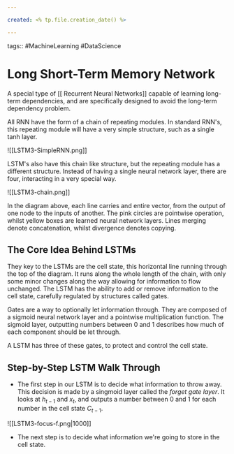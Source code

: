 ```yaml
---

created: <% tp.file.creation_date() %>

---
```

tags:: #MachineLearning #DataScience 

# Long Short-Term Memory Network

A special type of [[ Recurrent Neural Networks]] capable of learning long-term dependencies, and are specifically designed to avoid the long-term dependency problem.

All RNN have the form of a chain of repeating modules. In standard RNN's, this repeating module will have a very simple structure, such as a single tanh layer.

![[LSTM3-SimpleRNN.png]]

LSTM's also have this chain like structure, but the repeating module has a different structure. Instead of having a single neural network layer, there are four, interacting in a very special way.

![[LSTM3-chain.png]]

In the diagram above, each line carries and entire vector, from the output of one node to the inputs of another. The pink circles are pointwise operation, whilst yellow boxes are learned neural network layers. Lines merging denote concatenation, whilst divergence denotes copying.

## The Core Idea Behind LSTMs

They key to the LSTMs are the cell state, this horizontal line running through the top of the diagram. It runs along the whole length of the chain, with only some minor changes along the way allowing for information to flow unchanged. The LSTM has the ability to add or remove information to the cell state, carefully regulated by structures called gates. 

Gates are a way to optionally let information through. They are composed of a sigmoid neural network layer and a pointwise multiplication function. The sigmoid layer, outputting numbers between 0 and 1 describes how much of each component should be let through.

A LSTM has three of these gates, to protect and control the cell state.

## Step-by-Step LSTM Walk Through

* The first step in our LSTM is to decide what information to throw away. This decision is made by a singmoid layer called the *forget gate layer*. It looks at $h_{t-1}$ and $x_t$, and outputs a number between 0 and 1 for each number in the cell state $C_{t-1}$. 

![[LSTM3-focus-f.png|1000]]

* The next step is to decide what information we're going to store in the cell state.
